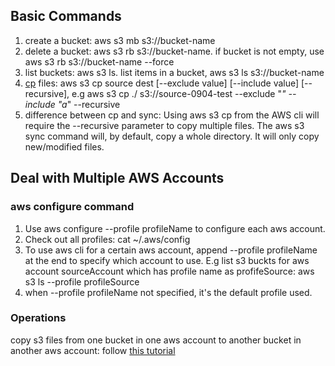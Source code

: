 ## Basic Commands
1. create a bucket: aws s3 mb s3://bucket-name
2. delete a bucket: aws s3 rb s3://bucket-name. if bucket is not empty, use aws s3 rb s3://bucket-name --force
3. list buckets: aws s3 ls. list items in a bucket, aws s3 ls s3://bucket-name
4. [cp](https://docs.aws.amazon.com/cli/latest/reference/s3/cp.html) files: aws s3 cp source dest [--exclude value] [--include value] [--recursive], e.g aws s3 cp ./ s3://source-0904-test --exclude "*" --include "a*" --recursive
5. difference between cp and sync: Using aws s3 cp from the AWS cli will require the --recursive parameter to copy multiple files. The aws s3 sync command will, by default, copy a whole directory. It will only copy new/modified files.

## Deal with Multiple AWS Accounts
### aws configure command
1. Use aws configure --profile profileName to configure each aws account. 
2. Check out all profiles: cat ~/.aws/config
3. To use aws cli for a certain aws account, append --profile profileName at the end to specify which account to use. E.g list s3 buckts for aws account sourceAccount which has profile name as profifeSource: aws s3 ls --profile profileSource
4. when --profile profileName not specified, it's the default profile used.

### Operations
copy s3 files from one bucket in one aws account to another bucket in another aws account: follow [this tutorial](https://medium.com/tensult/copy-s3-bucket-objects-across-aws-accounts-e46c15c4b9e1)
